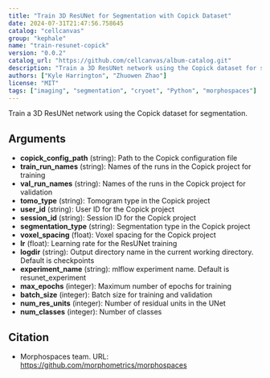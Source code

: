```yaml
---
title: "Train 3D ResUNet for Segmentation with Copick Dataset"
date: 2024-07-31T21:47:56.758645
catalog: "cellcanvas"
group: "kephale"
name: "train-resunet-copick"
version: "0.0.2"
catalog_url: "https://github.com/cellcanvas/album-catalog.git"
description: "Train a 3D ResUNet network using the Copick dataset for segmentation."
authors: ["Kyle Harrington", "Zhuowen Zhao"]
license: "MIT"
tags: ["imaging", "segmentation", "cryoet", "Python", "morphospaces"]
---
```


Train a 3D ResUNet network using the Copick dataset for segmentation.

## Arguments

- **copick_config_path** (string): Path to the Copick configuration file
- **train_run_names** (string): Names of the runs in the Copick project for training
- **val_run_names** (string): Names of the runs in the Copick project for validation
- **tomo_type** (string): Tomogram type in the Copick project
- **user_id** (string): User ID for the Copick project
- **session_id** (string): Session ID for the Copick project
- **segmentation_type** (string): Segmentation type in the Copick project
- **voxel_spacing** (float): Voxel spacing for the Copick project
- **lr** (float): Learning rate for the ResUNet training
- **logdir** (string): Output directory name in the current working directory. Default is checkpoints
- **experiment_name** (string): mlflow experiment name. Default is resunet_experiment
- **max_epochs** (integer): Maximum number of epochs for training
- **batch_size** (integer): Batch size for training and validation
- **num_res_units** (integer): Number of residual units in the UNet
- **num_classes** (integer): Number of classes

## Citation

- Morphospaces team.
  URL: https://github.com/morphometrics/morphospaces

